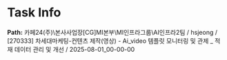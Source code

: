 # Task Info

**Path:** 카페24(주)\본사사업장\[CG]MI본부\MI인프라그룹\AI인프라2팀 / hsjeong / [270333] 차세대마케팅-컨텐츠 제작(영상) - Ai_video 템플릿 모니터링 및 관제 _ 적재 데이터 관리 및 개선 / 2025-08-01_00-00-00


